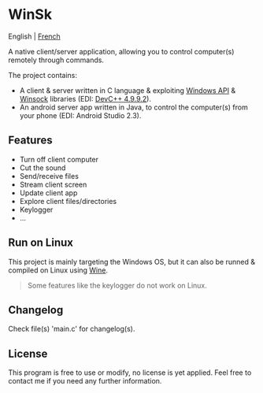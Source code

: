 WinSk
=====

English | [French](README_FR.md)

A native client/server application, allowing you to control computer(s) remotely through commands.

The project contains:

- A client & server written in C language & exploiting [Windows API](https://en.wikipedia.org/wiki/Windows_API) & [Winsock](https://en.wikipedia.org/wiki/Winsock) libraries (EDI: [DevC++ 4.9.9.2](https://sourceforge.net/projects/dev-cpp/files/Binaries/Dev-C%2B%2B%204.9.9.2/)).
- An android server app written in Java, to control the computer(s) from your phone (EDI: Android Studio 2.3).

## Features

- Turn off client computer
- Cut the sound
- Send/receive files
- Stream client screen
- Update client app
- Explore client files/directories
- Keylogger
- ...

## Run on Linux

This project is mainly targeting the Windows OS, but it can also be runned & compiled on Linux using [Wine](https://www.winehq.org/).

> Some features like the keylogger do not work on Linux.

## Changelog

Check file(s) 'main.c' for changelog(s).

## License

This program is free to use or modify, no license is yet applied. Feel free to contact me if you need any further information.
